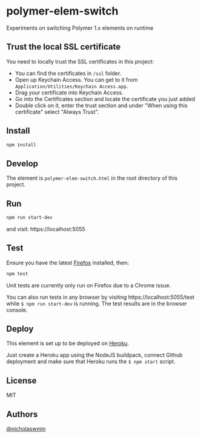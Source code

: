 # polymer-elem-switch

Experiments on switching Polymer 1.x elements on runtime

## Trust the local SSL certificate

You need to locally trust the SSL certificates in this project:

- You can find the certificates in `/ssl` folder.
- Open up Keychain Access. You can get to it from `Application/Utilities/Keychain Access.app`.
- Drag your certificate into Keychain Access.
- Go into the Certificates section and locate the certificate you just added
- Double click on it, enter the trust section and under "When using this certificate" select "Always Trust".

## Install

```bash
npm install
```

## Develop

The element is `polymer-elem-switch.html` in the root directory of this project.

## Run

```bash
npm run start-dev
```

and visit: https://localhost:5055

## Test

Ensure you have the latest [Firefox][firefox] installed, then:

```bash
npm test
```

Unit tests are currently only run on Firefox due to a Chrome issue.

You can also run tests in any browser by visiting https://localhost:5055/test while `$ npm run start-dev` is running.
The test results are in the browser console.

## Deploy

This element is set up to be deployed on [Heroku][heroku].

Just create a Heroku app using the NodeJS buildpack, connect Github deployment
and make sure that Heroku runs the `$ npm start` script.

## License

MIT

## Authors

[@nicholaswmin][nicholaswmin]

[firefox]: https://firefox.com
[heroku]: https://heroku.com
[nicholaswmin]: https://github.com/nicholaswmin
